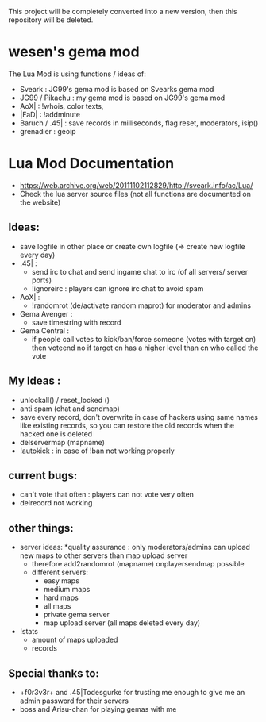 This project will be completely converted into a new version, then this repository will be deleted.

# wesen's gema mod

The Lua Mod is using functions / ideas of:

- Sveark : JG99's gema mod is based on Svearks gema mod
- JG99 / Pikachu	: my gema mod is based on JG99's gema mod
- AoX| : !whois, color texts, 
- |FaD|			: !addminute
- Baruch / .45|	: save records in milliseconds, flag reset, moderators, isip()
- grenadier		: geoip

# Lua Mod Documentation

* https://web.archive.org/web/20111102112829/http://sveark.info/ac/Lua/
* Check the lua server source files (not all functions are documented on the website)

## Ideas:

- save logfile in other place or create own logfile (=> create new logfile every day)
- .45| : 
  * send irc to chat and send ingame chat to irc (of all servers/ server ports)
  * !ignoreirc : players can ignore irc chat to avoid spam
- AoX| :
  * !randomrot  (de/activate random maprot) for moderator and admins		
- Gema Avenger :
  * save timestring with record 
- Gema Central :
  * if people call votes to kick/ban/force someone (votes with target cn) then voteend no if target cn has a higher level than cn who called the vote

## My Ideas : 
- unlockall() / reset_locked ()
- anti spam (chat and sendmap)
- save every record, don't overwrite in case of hackers using same names like existing records, so you can restore the old records when the hacked one is deleted
- delservermap (mapname)
- !autokick <cn> : in case of !ban not working properly
		
## current bugs:
- can't vote that often : players can not vote very often
- delrecord not working
		
## other things:
- server ideas:
  *quality assurance : only moderators/admins can upload new maps to other servers than map upload server
	* therefore add2randomrot (mapname) onplayersendmap possible		
  * different servers:
    * easy maps
    * medium maps
    * hard maps
    * all maps
    * private gema server
    * map upload server  (all maps deleted every day)			
- !stats
  * amount of maps uploaded
  * records

## Special thanks to:

- +f0r3v3r+ and .45|Todesgurke for trusting me enough to give me an admin password for their servers
- boss and Arisu-chan for playing gemas with me


